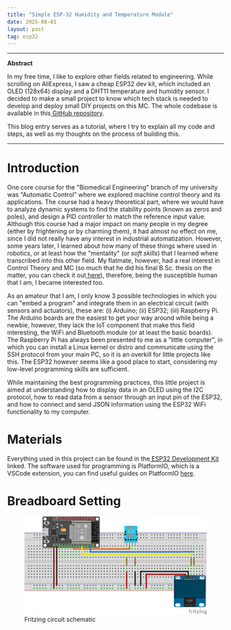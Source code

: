 ```yaml
---
title: "Simple ESP-32 Humidity and Temperature Module"
date: 2025-08-01
layout: post
tag: esp32
---
```


---
**Abstract**

In my free time, I like to explore other fields related to engineering. While scrolling on AliExpress, I saw a cheap ESP32 dev kit, which included an OLED (128x64) display and a DHT11 temperature and humidity sensor. I decided to make a small project to know which tech stack is needed to develop and deploy small DIY projects on this MC. The whole codebase is available in this<a href="https://github.com/MarioPasc/ESP32_HUMIDITYTEMPERATURE"> GitHub repository</a>. 

This blog entry serves as a tutorial, where I try to explain all my code and steps, as well as my thoughts on the process of building this.

---

# Introduction

One core course for the "Biomedical Engineering" branch of my university was "Automatic Control" where we explored machine control theory and its applications. The course had a heavy theoretical part, where we would have to analyze dynamic systems to find the stability points (known as zeros and poles), and design a PID controller to match the reference input value. Although this course had a major impact on many people in my degree (either by frightening or by charming them), it had almost no effect on me, since I did not really have any interest in industrial automatization. However, some years later, I learned about how many of these things where used in robotics, or at least how the "mentality" (or *soft skills*) that I learned where transcribed into this other field. My flatmate, however, had a real interest in Control Theory and MC (so much that he did his final B.Sc. thesis on the matter, you can check it out<a href="https://github.com/GonzaloM786/SVM-based-closed-loop-anesthesia-control-system"> here</a>), therefore, being the susceptible human that I am, I became interested too.

As an amateur that I am, I only know 3 possible technologies in which you can "embed a program" and integrate them in an electrical circuit (with sensors and actuators), these are: (i) Arduino; (ii) ESP32; (iii) Raspberry Pi. The Arduino boards are the easiest to get your way around while being a newbie, however, they lack the IoT component that make this field interesting, the WiFi and Bluetooth module (or at least the basic boards). The Raspberry Pi has always been presented to me as a "little computer", in which you can install a Linux kernel or distro and communicate using the SSH protocol from your main PC, so it is an overkill for little projects like this. The ESP32 however seems like a good place to start, considering my low-level programming skills are sufficient.

While maintaining the best programming practices, this little project is aimed at understanding how to display data in an OLED using the I2C protocol, how to read data from a sensor through an input pin of the ESP32, and how to connect and send JSON information using the ESP32 WiFi functionality to my computer. 


# Materials

Everything used in this project can be found in the<a href="https://www.aliexpress.com/item/1005006065671964.html?spm=a2g0o.order_list.order_list_main.76.24b2194dJIaEtR"> ESP32 Development Kit</a> linked. The software used for programming is PlatformIO, which is a VSCode extension, you can find useful guides on PlatformIO <a href="https://randomnerdtutorials.com/vs-code-platformio-ide-esp32-esp8266-arduino/">here</a>.

# Breadboard Setting

<figure>
<img src="/assets/images/blog/humiditytemp/humidity_temperature_display_bb.png" alt="Fritzing schematic">
<figcaption>
    Fritzing circuit schematic
</figcaption>
</figure>

